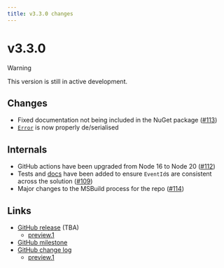 ```yaml
---
title: v3.3.0 changes
---
```


# v3.3.0

> [!WARNING]
> This version is still in active development.

## Changes
- Fixed documentation not being included in the NuGet package ([#113](https://github.com/alexnoddings/Tyne/pull/113))
- [`Error`](xref:Tyne.Error) is now properly de/serialised

## Internals
- GitHub actions have been upgraded from Node 16 to Node 20 ([#112](https://github.com/alexnoddings/Tyne/pull/112))
- Tests and [docs](../dev/event-ids.md) have been added to ensure `EventId`s are consistent across the solution ([#109](https://github.com/alexnoddings/Tyne/pull/109))
- Major changes to the MSBuild process for the repo ([#114](https://github.com/alexnoddings/Tyne/pull/114))

## Links
- [GitHub release](https://github.com/alexnoddings/Tyne/releases/tag/v3.3.0) (TBA)
    - [preview.1](https://github.com/alexnoddings/Tyne/releases/tag/v3.3.0-preview.1)
- [GitHub milestone](https://github.com/alexnoddings/Tyne/milestone/14?closed=1)
- [GitHub change log](https://github.com/alexnoddings/Tyne/compare/v3.2.0...v3.3.0)
    - [preview.1](https://github.com/alexnoddings/Tyne/compare/v3.2.0...v3.3.0-preview.1)
